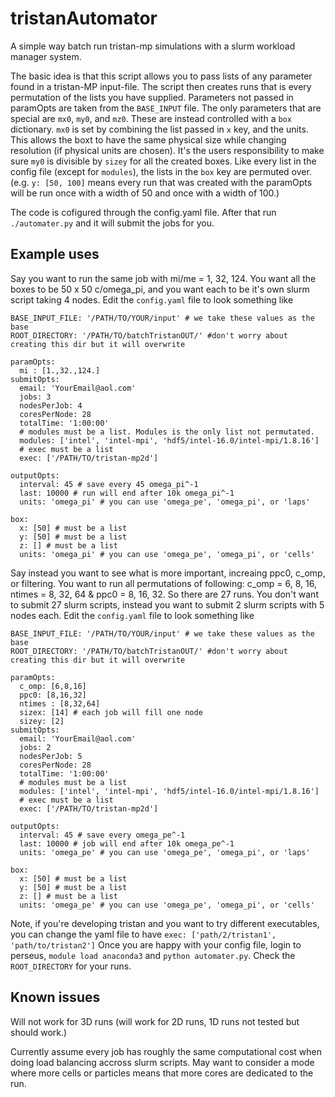 # tristanAutomator
A simple way batch run tristan-mp simulations with a slurm workload manager system.

The basic idea is that this script allows you to pass lists of any parameter found 
in a tristan-MP input-file. The script then creates runs that is every permutation 
of the lists you have supplied. Parameters not passed in paramOpts are taken from
the `BASE_INPUT` file. The only parameters that are special are `mx0`, `my0`, and 
`mz0`. These are instead controlled with a `box` dictionary. `mx0` is set by 
combining the list passed in `x` key, and the units. This allows the boxt to have
the same physical size while changing resolution (if physical units are chosen). 
It's the users responsibility to make sure `my0` is divisible by `sizey` for all 
the created boxes. Like every list in the config file (except for `modules`), the 
lists in the `box` key are permuted over. (e.g. `y: [50, 100]` means every run that 
was created with the paramOpts will be run once with a width of 50 and once with 
a width of 100.)

The code is cofigured through the config.yaml file. After that run `./automater.py`
and it will submit the jobs for you. 

## Example uses

Say you want to run the same job with mi/me = 1, 32, 124. You want all the boxes to be 50 x 50 
c/omega_pi, and you want each to be it's own slurm script taking 4 nodes. Edit the 
`config.yaml` file  to look something like

```
BASE_INPUT_FILE: '/PATH/TO/YOUR/input' # we take these values as the base                                                              
ROOT_DIRECTORY: '/PATH/TO/batchTristanOUT/' #don't worry about creating this dir but it will overwrite                 

paramOpts:                                                                                                                                                         
  mi : [1.,32.,124.]                                                                                                                                               
submitOpts:                                                                                                                                                        
  email: 'YourEmail@aol.com'                                                                                                                               
  jobs: 3                                                                                                                                                        
  nodesPerJob: 4                                                                                                                                                   
  coresPerNode: 28                                                                                                                                                 
  totalTime: '1:00:00'                                                                                                                                             
  # modules must be a list. Modules is the only list not permutated.                                                                                                                                        
  modules: ['intel', 'intel-mpi', 'hdf5/intel-16.0/intel-mpi/1.8.16']                                                                                              
  # exec must be a list                                                                                                                                            
  exec: ['/PATH/TO/tristan-mp2d']                                                                                                          
                                                                                                                                                                   
outputOpts:                                                                                                                                                        
  interval: 45 # save every 45 omega_pi^-1                                                                                                                                                     
  last: 10000 # run will end after 10k omega_pi^-1                                                                                                                                                      
  units: 'omega_pi' # you can use 'omega_pe', 'omega_pi', or 'laps'                                                                                                
                                                                                                                                                                   
box:                                                                                                                                                               
  x: [50] # must be a list                                                                                                                                         
  y: [50] # must be a list                                                                                                                                         
  z: [] # must be a list                                                                                                                                           
  units: 'omega_pi' # you can use 'omega_pe', 'omega_pi', or 'cells'
```

Say instead you want to see what is more important,  increaing ppc0, c_omp, or filtering. You want to run all permutations of following: c_omp = 6, 8, 16, ntimes = 8, 32, 64 & ppc0 = 8, 16, 32. So there are 27 runs. You don't want to submit 27 slurm scripts, instead you want to submit 2 slurm scripts with 5 nodes each. Edit the `config.yaml` file  to look something like

```
BASE_INPUT_FILE: '/PATH/TO/YOUR/input' # we take these values as the base                                                              
ROOT_DIRECTORY: '/PATH/TO/batchTristanOUT/' #don't worry about creating this dir but it will overwrite                 

paramOpts:                                                                                                                                                         
  c_omp: [6,8,16]                                                                                                                                                     
  ppc0: [8,16,32]                                                                                                                                                   
  ntimes : [8,32,64]                                                                                                                                               
  sizex: [14] # each job will fill one node                                                                                                                                                       
  sizey: [2]          
submitOpts:                                                                                                                                                        
  email: 'YourEmail@aol.com'                                                                                                                               
  jobs: 2                                                                                                                                                        
  nodesPerJob: 5                                                                                                                                                   
  coresPerNode: 28                                                                                                                                                 
  totalTime: '1:00:00'                                                                                                                                             
  # modules must be a list                                                                                                                                         
  modules: ['intel', 'intel-mpi', 'hdf5/intel-16.0/intel-mpi/1.8.16']                                                                                              
  # exec must be a list                                                                                                                                            
  exec: ['/PATH/TO/tristan-mp2d']                                                                                                          
                                                                                                                                                                   
outputOpts:                                                                                                                                                        
  interval: 45 # save every omega_pe^-1                                                                                                                                                     
  last: 10000 # job will end after 10k omega_pe^-1                                                                                                                                                      
  units: 'omega_pe' # you can use 'omega_pe', 'omega_pi', or 'laps'                                                                                                
                                                                                                                                                                   
box:                                                                                                                                                               
  x: [50] # must be a list                                                                                                                                         
  y: [50] # must be a list                                                                                                                                         
  z: [] # must be a list                                                                                                                                           
  units: 'omega_pe' # you can use 'omega_pe', 'omega_pi', or 'cells'
```
Note, if you're developing tristan and you want to try different executables, you can change the yaml file to have `exec: ['path/2/tristan1', 'path/to/tristan2']`
Once you are happy with your config file, login to perseus, `module load anaconda3` and `python automater.py`. Check the `ROOT_DIRECTORY` for your runs.

## Known issues
Will not work for 3D runs (will work for 2D runs, 1D runs not tested but should work.)

Currently assume every job has roughly the same computational cost when doing load balancing accross slurm scripts. May want to consider a mode where more cells or particles means that more cores are dedicated to the run.
